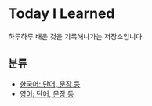 # Today I Learned

하루하루 배운 것을 기록해나가는 저장소입니다.

## 분류

* [한국어: 단어, 문장 등](./korean.md)
* [영어: 단어, 문장 등](./english.md)

